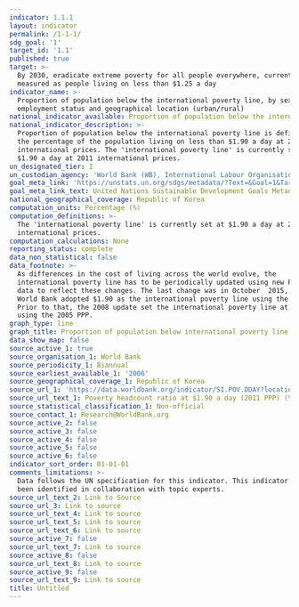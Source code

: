 ```yaml
---
indicator: 1.1.1
layout: indicator
permalink: /1-1-1/
sdg_goal: '1'
target_id: '1.1'
published: true
target: >-
  By 2030, eradicate extreme poverty for all people everywhere, currently
  measured as people living on less than $1.25 a day
indicator_name: >-
  Proportion of population below the international poverty line, by sex, age,
  employment status and geographical location (urban/rural)
national_indicator_available: Proportion of population below the international poverty line
national_indicator_description: >-
  Proportion of population below the international poverty line is defined as
  the percentage of the population living on less than $1.90 a day at 2011
  international prices. The 'international poverty line' is currently set at
  $1.90 a day at 2011 international prices.
un_designated_tier: I
un_custodian_agency: 'World Bank (WB), International Labour Organisation (ILO)'
goal_meta_link: 'https://unstats.un.org/sdgs/metadata/?Text=&Goal=1&Target=1.1'
goal_meta_link_text: United Nations Sustainable Development Goals Metadata (PDF 894 KB)
national_geographical_coverage: Republic of Korea
computation_units: Percentage (%)
computation_definitions: >-
  The 'international poverty line' is currently set at $1.90 a day at 2011
  international prices.
computation_calculations: None
reporting_status: complete
data_non_statistical: false
data_footnote: >-
  As differences in the cost of living across the world evolve, the
  international poverty line has to be periodically updated using new PPP price
  data to reflect these changes. The last change was in October  2015, when the
  World Bank adopted $1.90 as the international poverty line using the 2011 PPP.
  Prior to that, the 2008 update set the international poverty line at $1.25
  using the 2005 PPP.
graph_type: line
graph_title: Proportion of population below international poverty line
data_show_map: false
source_active_1: true
source_organisation_1: World Bank
source_periodicity_1: Biannual
source_earliest_available_1: '2006'
source_geographical_coverage_1: Republic of Korea
source_url_1: 'https://data.worldbank.org/indicator/SI.POV.DDAY?locations=KR'
source_url_text_1: Poverty headcount ratio at $1.90 a day (2011 PPP) (% of population)
source_statistical_classification_1: Non-official
source_contact_1: Research@WorldBank.org
source_active_2: false
source_active_3: false
source_active_4: false
source_active_5: false
source_active_6: false
indicator_sort_order: 01-01-01
comments_limitations: >-
  Data follows the UN specification for this indicator. This indicator has not
  been identified in collaboration with topic experts.
source_url_text_2: Link to Source
source_url_3: Link to source
source_url_text_4: Link to source
source_url_text_5: Link to source
source_url_text_6: Link to source
source_active_7: false
source_url_text_7: Link to source
source_active_8: false
source_url_text_8: Link to source
source_active_9: false
source_url_text_9: Link to source
title: Untitled
---
```

